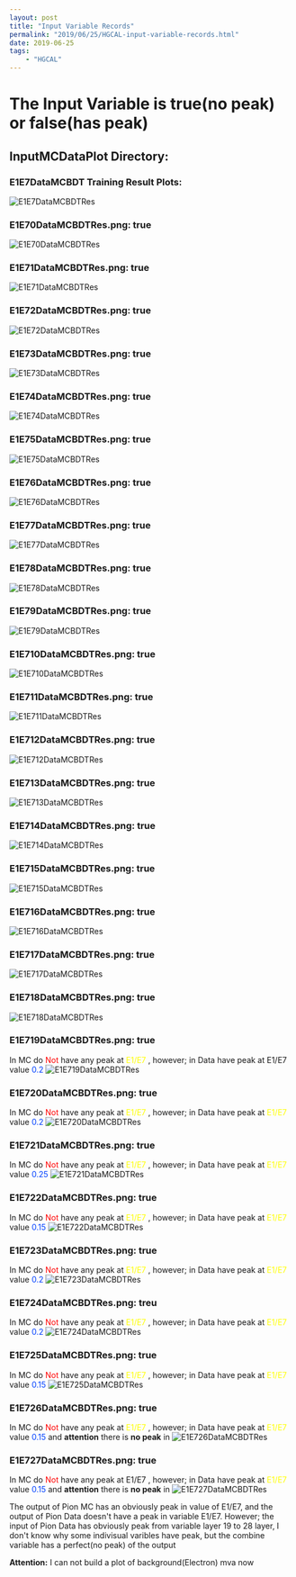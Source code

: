 ```yaml
---
layout: post
title: "Input Variable Records"
permalink: "2019/06/25/HGCAL-input-variable-records.html"
date: 2019-06-25
tags:
    - "HGCAL"
---
```


# The Input Variable is true(no peak) or false(has peak)

## InputMCDataPlot Directory:

### E1E7DataMCBDT Training Result Plots:
![E1E7DataMCBDTRes](https://user-images.githubusercontent.com/13759047/61263133-69a9c480-a7ba-11e9-99d5-66976a1c80db.png)

### E1E70DataMCBDTRes.png: true
![E1E70DataMCBDTRes](https://user-images.githubusercontent.com/13759047/61283641-09ce1080-a7f0-11e9-8195-59052257eac1.png)
### E1E71DataMCBDTRes.png: true
![E1E71DataMCBDTRes](https://user-images.githubusercontent.com/13759047/61283642-0a66a700-a7f0-11e9-8343-d5b0b6d094b5.png)
### E1E72DataMCBDTRes.png: true
![E1E72DataMCBDTRes](https://user-images.githubusercontent.com/13759047/61283643-0a66a700-a7f0-11e9-97e1-74535a61ac57.png)
### E1E73DataMCBDTRes.png: true
![E1E73DataMCBDTRes](https://user-images.githubusercontent.com/13759047/61283645-0a66a700-a7f0-11e9-871c-9d2c188633cd.png)
### E1E74DataMCBDTRes.png: true
![E1E74DataMCBDTRes](https://user-images.githubusercontent.com/13759047/61283646-0aff3d80-a7f0-11e9-9e78-a367e0d71684.png)
### E1E75DataMCBDTRes.png: true
![E1E75DataMCBDTRes](https://user-images.githubusercontent.com/13759047/61283647-0aff3d80-a7f0-11e9-8c70-e1118ee1aa74.png)
### E1E76DataMCBDTRes.png: true
![E1E76DataMCBDTRes](https://user-images.githubusercontent.com/13759047/61283649-0aff3d80-a7f0-11e9-86fd-b553fbf42725.png)
### E1E77DataMCBDTRes.png: true
![E1E77DataMCBDTRes](https://user-images.githubusercontent.com/13759047/61283650-0b97d400-a7f0-11e9-8c2c-242865e6925b.png)
### E1E78DataMCBDTRes.png: true
![E1E78DataMCBDTRes](https://user-images.githubusercontent.com/13759047/61283651-0b97d400-a7f0-11e9-980c-4052ddb56c1b.png)
### E1E79DataMCBDTRes.png: true
![E1E79DataMCBDTRes](https://user-images.githubusercontent.com/13759047/61283653-0b97d400-a7f0-11e9-9c5f-5550288d4f5f.png)
### E1E710DataMCBDTRes.png: true
![E1E710DataMCBDTRes](https://user-images.githubusercontent.com/13759047/61283654-0b97d400-a7f0-11e9-8351-6242688b1ef4.png)
### E1E711DataMCBDTRes.png: true
![E1E711DataMCBDTRes](https://user-images.githubusercontent.com/13759047/61283655-0c306a80-a7f0-11e9-8625-a16c9661e547.png)
### E1E712DataMCBDTRes.png: true
![E1E712DataMCBDTRes](https://user-images.githubusercontent.com/13759047/61283657-0c306a80-a7f0-11e9-8399-0ff443a2864d.png)
### E1E713DataMCBDTRes.png: true
![E1E713DataMCBDTRes](https://user-images.githubusercontent.com/13759047/61283658-0c306a80-a7f0-11e9-85e9-0265bd18afbe.png)
### E1E714DataMCBDTRes.png: true
![E1E714DataMCBDTRes](https://user-images.githubusercontent.com/13759047/61283659-0c306a80-a7f0-11e9-9b22-de777f5660ff.png)
### E1E715DataMCBDTRes.png: true
![E1E715DataMCBDTRes](https://user-images.githubusercontent.com/13759047/61283660-0cc90100-a7f0-11e9-939b-3169ad085aea.png)
### E1E716DataMCBDTRes.png: true
![E1E716DataMCBDTRes](https://user-images.githubusercontent.com/13759047/61283661-0cc90100-a7f0-11e9-96c9-9fc6b7893b1e.png)
### E1E717DataMCBDTRes.png: true
![E1E717DataMCBDTRes](https://user-images.githubusercontent.com/13759047/61283663-0cc90100-a7f0-11e9-8e40-d8edda9b36ed.png)
### E1E718DataMCBDTRes.png: true
![E1E718DataMCBDTRes](https://user-images.githubusercontent.com/13759047/61283665-0d619780-a7f0-11e9-90f1-ef75a60bd33a.pn)

### E1E719DataMCBDTRes.png: true
In MC do <span style="color:#ff0000">Not</span> have any peak at <span style="color:#ffff00"> E1/E7 </span>, however; in Data have peak at <span style="colro:#ffff00"> E1/E7 </span> value <span style="color:#0040ff"> 0.2 </span>
![E1E719DataMCBDTRes](https://user-images.githubusercontent.com/13759047/61283667-0d619780-a7f0-11e9-9b15-0492017ed66c.png)

### E1E720DataMCBDTRes.png: true
In MC do <span style ="color:#ff0000">Not</span> have any peak at <span style="color:#ffff00"> E1/E7 </span>, however; in Data have peak at <span style="color:#ffff00"> E1/E7 </span> value <span style="color:#0040ff"> 0.2 </span>
![E1E720DataMCBDTRes](https://user-images.githubusercontent.com/13759047/61283668-0d619780-a7f0-11e9-8187-4261507d357d.png)

### E1E721DataMCBDTRes.png: true 
In MC do <span style="color:#ff0000">Not</span> have any peak at <span style="color:#ffff00"> E1/E7 </span>, however; in Data have peak at <span style="color:#ffff00"> E1/E7 </span> value <span style="color:#0040ff"> 0.25 </span>
![E1E721DataMCBDTRes](https://user-images.githubusercontent.com/13759047/61283670-0d619780-a7f0-11e9-9df2-59b977fd38a4.png)

### E1E722DataMCBDTRes.png: true
In MC do <span style="color:#ff0000">Not</span> have any peak at <span style="color:#ffff00"> E1/E7 </span>, however; in Data have peak at <span style="color:#ffff00"> E1/E7 </span> value <span style="color:#0040ff"> 0.15 </span>
![E1E722DataMCBDTRes](https://user-images.githubusercontent.com/13759047/61283671-0d619780-a7f0-11e9-9bb6-3730bb9a5acf.png)

### E1E723DataMCBDTRes.png: true
In MC do <span style="color:#ff0000">Not</span> have any peak at <span style="color:#ffff00"> E1/E7 </span>, however; in Data have peak at <span style="color:#ffff00"> E1/E7 </span> value <span style="color:#0040ff"> 0.2 </span>
![E1E723DataMCBDTRes](https://user-images.githubusercontent.com/13759047/61283672-0dfa2e00-a7f0-11e9-9ac5-3a7193eec526.pn)

### E1E724DataMCBDTRes.png: treu
In MC do <span style="color:#ff0000">Not</span> have any peak at <span style="color:#ffff00"> E1/E7 </span>, however; in Data have peak at <span style="color:#ffff00"> E1/E7 </span> value <span style="color:#0040ff"> 0.2 </span>
![E1E724DataMCBDTRes](https://user-images.githubusercontent.com/13759047/61283673-0dfa2e00-a7f0-11e9-87cd-422d115a73dc.png)

### E1E725DataMCBDTRes.png: true
In MC do <span style="color:#ff0000">Not</span> have any peak at <span style="color:#ffff00"> E1/E7 </span>, however; in Data have peak at <span style="color:#ffff00"> E1/E7 </span> value <span style="color:#0040ff"> 0.15 </span>
![E1E725DataMCBDTRes](https://user-images.githubusercontent.com/13759047/61283674-0dfa2e00-a7f0-11e9-8c29-7f1f99237e9c.png)

### E1E726DataMCBDTRes.png: true
In MC do <span style="color:#ff0000">Not</span> have any peak at <span style="color:#ffff00"> E1/E7 </span>, however; in Data have peak at <span style="color:#ffff00"> E1/E7 </span> value <span style="color:#0040ff"> 0.15 </span> and **attention** there is **no peak** in 
![E1E726DataMCBDTRes](https://user-images.githubusercontent.com/13759047/61283675-0e92c480-a7f0-11e9-999e-9e70f6c23a73.png)

### E1E727DataMCBDTRes.png: true
In MC do <span style="color:#ff0000">Not</span> have any peak at <span style="color=#ffff00"> E1/E7 </span>, however; in Data have peak at <span style="color:#ffff00"> E1/E7 </span> value <span style="color:#0040ff"> 0.15 </span> and **attention** there is **no peak** in 
![E1E727DataMCBDTRes](https://user-images.githubusercontent.com/13759047/61283677-0e92c480-a7f0-11e9-8586-3ca1e0665fe2.png)

The output of Pion MC has an obviously peak in value of E1/E7, and the output of Pion Data doesn't have a peak in variable E1/E7.
However; the input of Pion Data has obviously peak from variable layer 19 to 28 layer, I don't know why some indivisual varibles have peak, but the combine variable has a perfect(no peak) of the output

**Attention:** I can not build a plot of background(Electron) mva now
